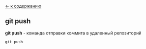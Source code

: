 [<- к содержанию](./readme.md)

## git push

**git push** - команда отправки коммита в удаленный репозиторий

```bash=
git push
```